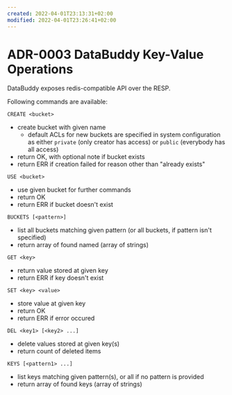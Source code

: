 ```yaml
---
created: 2022-04-01T23:13:31+02:00
modified: 2022-04-01T23:26:41+02:00
---
```


# ADR-0003 DataBuddy Key-Value Operations

DataBuddy exposes redis-compatible API over the RESP.

Following commands are available:

`CREATE <bucket>`
- create bucket with given name
  - default ACLs for new buckets are specified in system configuration as either `private` (only creator has access) or `public` (everybody has all access)
- return OK, with optional note if bucket exists
- return ERR if creation failed for reason other than "already exists"

`USE <bucket>`
- use given bucket for further commands
- return OK
- return ERR if bucket doesn't exist

`BUCKETS [<pattern>]`
- list all buckets matching given pattern (or all buckets, if pattern isn't specified)
- return array of found named (array of strings)

`GET <key>`
- return value stored at given key
- return ERR if key doesn't exist

`SET <key> <value>`
- store value at given key
- return OK
- return ERR if error occured

`DEL <key1> [<key2> ...]`
- delete values stored at given key(s)
- return count of deleted items

`KEYS [<pattern1> ...]`
- list keys matching given pattern(s), or all if no pattern is provided
- return array of found keys (array of strings)
